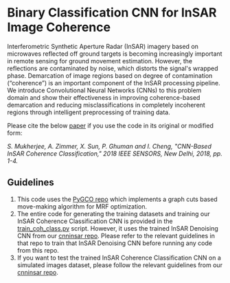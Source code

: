 # Binary Classification CNN for InSAR Image Coherence

Interferometric Synthetic Aperture Radar (InSAR) imagery based on microwaves reflected off ground targets is becoming increasingly important in remote sensing for ground movement estimation. However, the reflections are contaminated by noise, which distorts the signal's wrapped phase. Demarcation of image regions based on degree of contamination (“coherence”) is an important component of the InSAR processing pipeline. We introduce Convolutional Neural Networks (CNNs) to this problem domain and show their effectiveness in improving coherence-based demarcation and reducing misclassifications in completely incoherent regions through intelligent preprocessing of training data.

Please cite the below [paper](https://doi.org/10.1109/ICSENS.2018.8589742) if you use the code in its original or modified form:

*S. Mukherjee, A. Zimmer, X. Sun, P. Ghuman and I. Cheng, "CNN-Based InSAR Coherence Classification," 2018 IEEE SENSORS, New Delhi, 2018, pp. 1-4.*

## Guidelines

1. This code uses the [PyGCO repo](https://github.com/Borda/pyGCO) which implements a graph cuts based move-making algorithm for MRF optimization.
2. The entire code for generating the training datasets and training our InSAR Coherence Classification CNN is provided in the [train_coh_class.py](https://github.com/subhayanmukherjee/classcoherence/blob/master/train_coh_class.py) script. However, it uses the trained InSAR Denoising CNN from our [cnninsar repo](https://github.com/subhayanmukherjee/cnninsar). Please refer to the relevant guidelines in that repo to train that InSAR Denoising CNN before running any code from this repo.
3. If you want to test the trained InSAR Coherence Classification CNN on a simulated images dataset, please follow the relevant guidelines from our [cnninsar repo](https://github.com/subhayanmukherjee/cnninsar).
